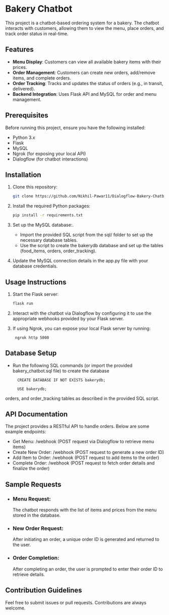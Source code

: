 

# Bakery Chatbot

This project is a chatbot-based ordering system for a bakery. The chatbot interacts with customers, allowing them to view the menu, place orders, and track order status in real-time.

## Features

- **Menu Display**: Customers can view all available bakery items with their prices.
- **Order Management**: Customers can create new orders, add/remove items, and complete orders.
- **Order Tracking**: Tracks and updates the status of orders (e.g., in transit, delivered).
- **Backend Integration**: Uses Flask API and MySQL for order and menu management.

## Prerequisites

Before running this project, ensure you have the following installed:

- Python 3.x
- Flask
- MySQL
- Ngrok (for exposing your local API)
- Dialogflow (for chatbot interactions)

## Installation

1. Clone this repository:

   ```bash
   git clone https://github.com/Nikhil-Pawar11/Dialogflow-Bakery-Chatbot.git

2. Install the required Python packages:

    ```bash
    pip install -r requirements.txt

3. Set up the MySQL database:.


    - Import the provided SQL script from the sql/ folder to set up the necessary database tables.
    - Use the script to create the bakerydb database and set up the tables (food_items, orders, order_tracking).

5. Update the MySQL connection details in the app.py file with your database credentials.

## Usage Instructions

1. Start the Flask server:

    ```bash
    flask run

2. Interact with the chatbot via Dialogflow by configuring it to use the appropriate webhooks provided by your Flask server.

3. If using Ngrok, you can expose your local Flask server by running:

        ngrok http 5000





## Database Setup
- Run the following SQL commands (or import the provided bakery_chatbot.sql file) to create the database
     
        CREATE DATABASE IF NOT EXISTS bakerydb;

        USE bakerydb;

orders, and order_tracking tables as described in the provided SQL script.



## API Documentation

The project provides a RESTful API to handle orders. Below are some example endpoints:

- Get Menu: /webhook (POST request via Dialogflow to retrieve menu items)
- Create New Order: /webhook (POST request to generate a new order ID)
- Add Item to Order: /webhook (POST request to add items to the order)
- Complete Order: /webhook (POST request to fetch order details and finalize the order)

## Sample Requests

- ### Menu Request:

    The chatbot responds with the list of items and prices from the menu stored in the database.

- ### New Order Request:

    After initiating an order, a unique order ID is generated and returned to the user.

- ### Order Completion:

    After completing an order, the user is prompted to enter their order ID to retrieve details.


## Contribution Guidelines


Feel free to submit issues or pull requests. Contributions are always welcome.

